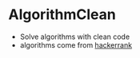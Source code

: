 # AlgorithmClean
* Solve algorithms with clean code
* algorithms come from [hackerrank](https://www.hackerrank.com/domains/algorithms?filters%5Bdifficulty%5D%5B%5D=medium) 


